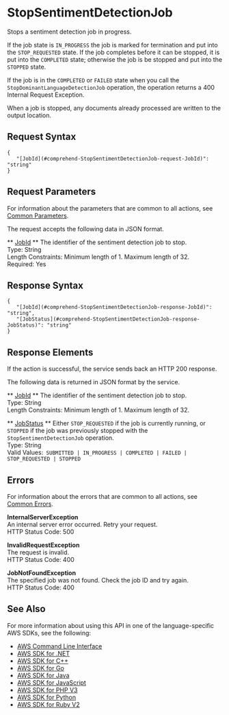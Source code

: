 # StopSentimentDetectionJob<a name="API_StopSentimentDetectionJob"></a>

Stops a sentiment detection job in progress\.

If the job state is `IN_PROGRESS` the job is marked for termination and put into the `STOP_REQUESTED` state\. If the job completes before it can be stopped, it is put into the `COMPLETED` state; otherwise the job is be stopped and put into the `STOPPED` state\.

If the job is in the `COMPLETED` or `FAILED` state when you call the `StopDominantLanguageDetectionJob` operation, the operation returns a 400 Internal Request Exception\. 

When a job is stopped, any documents already processed are written to the output location\.

## Request Syntax<a name="API_StopSentimentDetectionJob_RequestSyntax"></a>

```
{
   "[JobId](#comprehend-StopSentimentDetectionJob-request-JobId)": "string"
}
```

## Request Parameters<a name="API_StopSentimentDetectionJob_RequestParameters"></a>

For information about the parameters that are common to all actions, see [Common Parameters](CommonParameters.md)\.

The request accepts the following data in JSON format\.

 ** [JobId](#API_StopSentimentDetectionJob_RequestSyntax) **   <a name="comprehend-StopSentimentDetectionJob-request-JobId"></a>
The identifier of the sentiment detection job to stop\.  
Type: String  
Length Constraints: Minimum length of 1\. Maximum length of 32\.  
Required: Yes

## Response Syntax<a name="API_StopSentimentDetectionJob_ResponseSyntax"></a>

```
{
   "[JobId](#comprehend-StopSentimentDetectionJob-response-JobId)": "string",
   "[JobStatus](#comprehend-StopSentimentDetectionJob-response-JobStatus)": "string"
}
```

## Response Elements<a name="API_StopSentimentDetectionJob_ResponseElements"></a>

If the action is successful, the service sends back an HTTP 200 response\.

The following data is returned in JSON format by the service\.

 ** [JobId](#API_StopSentimentDetectionJob_ResponseSyntax) **   <a name="comprehend-StopSentimentDetectionJob-response-JobId"></a>
The identifier of the sentiment detection job to stop\.  
Type: String  
Length Constraints: Minimum length of 1\. Maximum length of 32\.

 ** [JobStatus](#API_StopSentimentDetectionJob_ResponseSyntax) **   <a name="comprehend-StopSentimentDetectionJob-response-JobStatus"></a>
Either `STOP_REQUESTED` if the job is currently running, or `STOPPED` if the job was previously stopped with the `StopSentimentDetectionJob` operation\.  
Type: String  
Valid Values:` SUBMITTED | IN_PROGRESS | COMPLETED | FAILED | STOP_REQUESTED | STOPPED` 

## Errors<a name="API_StopSentimentDetectionJob_Errors"></a>

For information about the errors that are common to all actions, see [Common Errors](CommonErrors.md)\.

 **InternalServerException**   
An internal server error occurred\. Retry your request\.  
HTTP Status Code: 500

 **InvalidRequestException**   
The request is invalid\.  
HTTP Status Code: 400

 **JobNotFoundException**   
The specified job was not found\. Check the job ID and try again\.  
HTTP Status Code: 400

## See Also<a name="API_StopSentimentDetectionJob_SeeAlso"></a>

For more information about using this API in one of the language\-specific AWS SDKs, see the following:
+  [AWS Command Line Interface](https://docs.aws.amazon.com/goto/aws-cli/comprehend-2017-11-27/StopSentimentDetectionJob) 
+  [AWS SDK for \.NET](https://docs.aws.amazon.com/goto/DotNetSDKV3/comprehend-2017-11-27/StopSentimentDetectionJob) 
+  [AWS SDK for C\+\+](https://docs.aws.amazon.com/goto/SdkForCpp/comprehend-2017-11-27/StopSentimentDetectionJob) 
+  [AWS SDK for Go](https://docs.aws.amazon.com/goto/SdkForGoV1/comprehend-2017-11-27/StopSentimentDetectionJob) 
+  [AWS SDK for Java](https://docs.aws.amazon.com/goto/SdkForJava/comprehend-2017-11-27/StopSentimentDetectionJob) 
+  [AWS SDK for JavaScript](https://docs.aws.amazon.com/goto/AWSJavaScriptSDK/comprehend-2017-11-27/StopSentimentDetectionJob) 
+  [AWS SDK for PHP V3](https://docs.aws.amazon.com/goto/SdkForPHPV3/comprehend-2017-11-27/StopSentimentDetectionJob) 
+  [AWS SDK for Python](https://docs.aws.amazon.com/goto/boto3/comprehend-2017-11-27/StopSentimentDetectionJob) 
+  [AWS SDK for Ruby V2](https://docs.aws.amazon.com/goto/SdkForRubyV2/comprehend-2017-11-27/StopSentimentDetectionJob) 